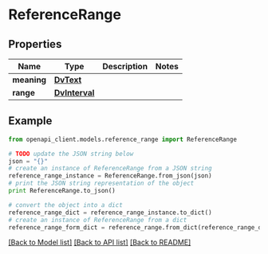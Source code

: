 # ReferenceRange


## Properties

Name | Type | Description | Notes
------------ | ------------- | ------------- | -------------
**meaning** | [**DvText**](DvText.md) |  | 
**range** | [**DvInterval**](DvInterval.md) |  | 

## Example

```python
from openapi_client.models.reference_range import ReferenceRange

# TODO update the JSON string below
json = "{}"
# create an instance of ReferenceRange from a JSON string
reference_range_instance = ReferenceRange.from_json(json)
# print the JSON string representation of the object
print ReferenceRange.to_json()

# convert the object into a dict
reference_range_dict = reference_range_instance.to_dict()
# create an instance of ReferenceRange from a dict
reference_range_form_dict = reference_range.from_dict(reference_range_dict)
```
[[Back to Model list]](../README.md#documentation-for-models) [[Back to API list]](../README.md#documentation-for-api-endpoints) [[Back to README]](../README.md)


